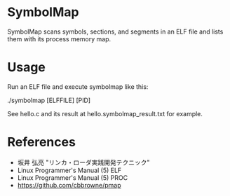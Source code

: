 
# SymbolMap

SymbolMap scans symbols, sections, and segments in an ELF file and lists them with its process memory map.

# Usage

Run an ELF file and execute symbolmap like this:

./symbolmap [ELFFILE] [PID]

See hello.c and its result at hello.symbolmap_result.txt for example.

# References

 - 坂井 弘亮 "リンカ・ローダ実践開発テクニック"
 - Linux Programmer's Manual (5) ELF
 - Linux Programmer's Manual (5) PROC
 - https://github.com/cbbrowne/pmap


